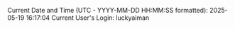Current Date and Time (UTC - YYYY-MM-DD HH:MM:SS formatted): 2025-05-19 16:17:04
Current User's Login: luckyaiman
